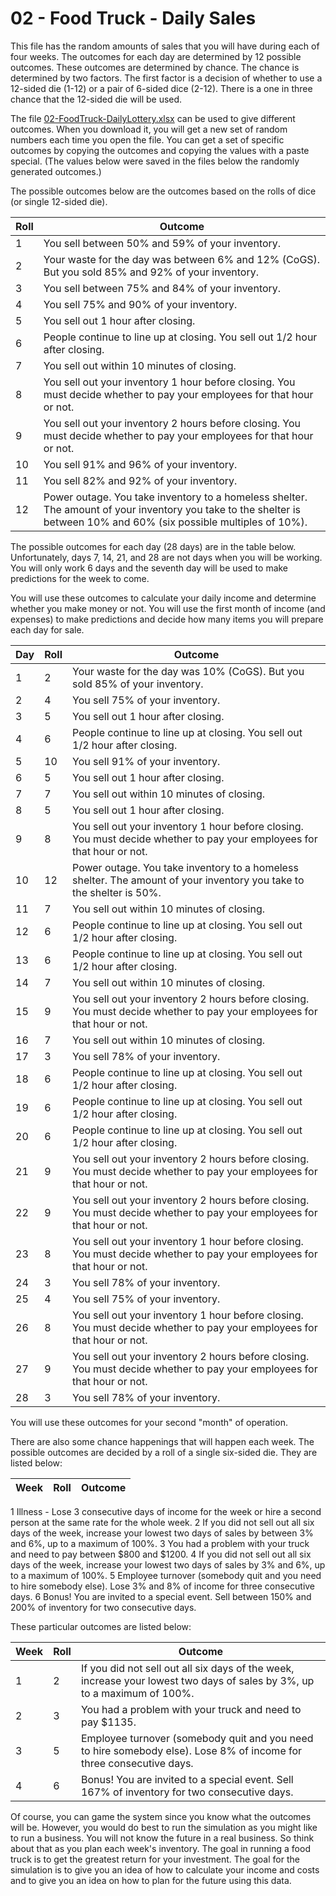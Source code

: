 # 02 - Food Truck - Daily Sales

This file has the random amounts of sales that you will have during each of four weeks.  The outcomes for each day are determined by 12 possible outcomes.  These outcomes are determined by chance.  The chance is determined by two factors.  The first factor is a decision of whether to use a 12-sided die (1-12) or a pair of 6-sided dice (2-12).  There is a one in three chance that the 12-sided die will be used.

The file [02-FoodTruck-DailyLottery.xlsx](https://github.com/MichaelTMiyoshi/AppliedMathWithMiyoshi/blob/main/AppliedAlgebra2/Projects/02-FoodTruck-DailyLottery.xlsx) can be used to give different outcomes.  When you download it, you will get a new set of random numbers each time you open the file.  You can get a set of specific outcomes by copying the outcomes and copying the values with a paste special.  (The values below were saved in the files below the randomly generated outcomes.)

The possible outcomes below are the outcomes based on the rolls of dice (or single 12-sided die).

Roll | Outcome
---- | -------
1 | You sell between 50% and 59% of your inventory.
2 | Your waste for the day was between 6% and 12% (CoGS).  But you sold 85% and 92% of your inventory.
3 | You sell between 75% and 84% of your inventory.
4 | You sell 75% and 90% of your inventory.
5 | You sell out 1 hour after closing.
6 | People continue to line up at closing.  You sell out 1/2 hour after closing.
7 | You sell out within 10 minutes of closing.
8 | You sell out your inventory 1 hour before closing.  You must decide whether to pay your employees for that hour or not.
9 | You sell out your inventory 2 hours before closing.  You must decide whether to pay your employees for that hour or not.
10 | You sell 91% and 96% of your inventory.
11 | You sell 82% and 92% of your inventory.
12 | Power outage.  You take inventory to a homeless shelter.  The amount of your inventory you take to the shelter is between 10% and 60% (six possible multiples of 10%).

The possible outcomes for each day (28 days) are in the table below.  Unfortunately, days 7, 14, 21, and 28 are not days when you will be working.  You will only work 6 days and the seventh day will be used to make predictions for the week to come.

You will use these outcomes to calculate your daily income and determine whether you make money or not.  You will use the first month of income (and expenses) to make predictions and decide how many items you will prepare each day for sale.

Day | Roll | Outcome
--- | ---- | -------
1 | 2 | Your waste for the day was 10% (CoGS).  But you sold 85% of your inventory.
2 | 4 | You sell 75% of your inventory.
3 | 5 | You sell out 1 hour after closing.
4 | 6 | People continue to line up at closing.  You sell out 1/2 hour after closing.
5 | 10 | You sell 91% of your inventory.
6 | 5 | You sell out 1 hour after closing.
7 | 7 | You sell out within 10 minutes of closing.
8 | 5 | You sell out 1 hour after closing.
9 | 8 | You sell out your inventory 1 hour before closing.  You must decide whether to pay your employees for that hour or not.
10 | 12 | Power outage.  You take inventory to a homeless shelter.  The amount of your inventory you take to the shelter is 50%.
11 | 7 | You sell out within 10 minutes of closing.
12 | 6 | People continue to line up at closing.  You sell out 1/2 hour after closing.
13 | 6 | People continue to line up at closing.  You sell out 1/2 hour after closing.
14 | 7 | You sell out within 10 minutes of closing.
15 | 9 | You sell out your inventory 2 hours before closing.  You must decide whether to pay your employees for that hour or not.
16 | 7 | You sell out within 10 minutes of closing.
17 | 3 | You sell 78% of your inventory.
18 | 6 | People continue to line up at closing.  You sell out 1/2 hour after closing.
19 | 6 | People continue to line up at closing.  You sell out 1/2 hour after closing.
20 | 6 | People continue to line up at closing.  You sell out 1/2 hour after closing.
21 | 9 | You sell out your inventory 2 hours before closing.  You must decide whether to pay your employees for that hour or not.
22 | 9 | You sell out your inventory 2 hours before closing.  You must decide whether to pay your employees for that hour or not.
23 | 8 | You sell out your inventory 1 hour before closing.  You must decide whether to pay your employees for that hour or not.
24 | 3 | You sell 78% of your inventory.
25 | 4 | You sell 75% of your inventory.
26 | 8 | You sell out your inventory 1 hour before closing.  You must decide whether to pay your employees for that hour or not.
27 | 9 | You sell out your inventory 2 hours before closing.  You must decide whether to pay your employees for that hour or not.
28 | 3 | You sell 78% of your inventory.

You will use these outcomes for your second "month" of operation.

There are also some chance happenings that will happen each week.  The possible outcomes are decided by a roll of a single six-sided die.  They are listed below:

Week | Roll | Outcome
---- | ---- | -------
1	Illness - Lose 3 consecutive days of income for the week or hire a second person at the same rate for the whole week.
2	If you did not sell out all six days of the week, increase your lowest two days of sales by between 3% and 6%, up to a maximum of 100%.
3	You had a problem with your truck and need to pay between $800 and $1200.
4	If you did not sell out all six days of the week, increase your lowest two days of sales by 3% and 6%, up to a maximum of 100%.
5	Employee turnover (somebody quit and you need to hire somebody else).  Lose 3% and 8% of income for three consecutive days.
6	Bonus!  You are invited to a special event.  Sell between 150% and 200% of inventory for two consecutive days.

These particular outcomes are listed below:

Week | Roll | Outcome
---- | ---- | -------
1 | 2 | If you did not sell out all six days of the week, increase your lowest two days of sales by 3%, up to a maximum of 100%.
2 | 3 | You had a problem with your truck and need to pay $1135.
3 | 5 | Employee turnover (somebody quit and you need to hire somebody else).  Lose 8% of income for three consecutive days.
4 | 6 | Bonus!  You are invited to a special event.  Sell 167% of inventory for two consecutive days.

Of course, you can game the system since you know what the outcomes will be.  However, you would do best to run the simulation as you might like to run a business.  You will not know the future in a real business.  So think about that as you plan each week's inventory.  The goal in running a food truck is to get the greatest return for your investment.  The goal for the simulation is to give you an idea of how to calculate your income and costs and to give you an idea on how to plan for the future using this data.
